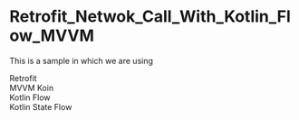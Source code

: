 # Retrofit_Netwok_Call_With_Kotlin_Flow_MVVM

This is a sample in which we are using

Retrofit
<br>MVVM
Koin<br>
Kotlin Flow<br>
Kotlin State Flow<br>

